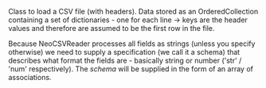 Class to load a CSV file (with headers). Data stored as an OrderedCollection containing a set of dictionaries - one for each line -> keys are the header values and therefore are assumed to be the first row in the file.

Because NeoCSVReader processes all fields as strings (unless you specify otherwise) we need to supply a specification (we call it a schema) that describes what format the fields are - basically string or number ('str' / 'num' respectively). The _schema_ will be supplied in the form of an array of associations.